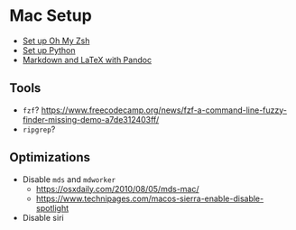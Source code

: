 # Mac Setup

- [Set up Oh My Zsh](shell)
- [Set up Python](python)
- [Markdown and LaTeX with Pandoc](pandoc)

## Tools

- `fzf`? https://www.freecodecamp.org/news/fzf-a-command-line-fuzzy-finder-missing-demo-a7de312403ff/
- `ripgrep`?

## Optimizations

- Disable `mds` and `mdworker`
    + https://osxdaily.com/2010/08/05/mds-mac/
    + https://www.technipages.com/macos-sierra-enable-disable-spotlight
- Disable siri
